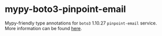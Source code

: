 # mypy-boto3-pinpoint-email

Mypy-friendly type annotations for `boto3` 1.10.27 `pinpoint-email` service.
More information can be found [here](https://github.com/vemel/mypy_boto3).
